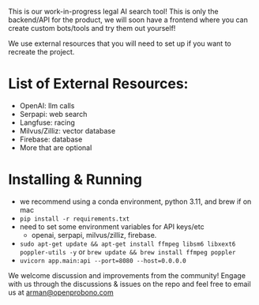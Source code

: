 This is our work-in-progress legal AI search tool! This is only the backend/API for the product, we will soon have a frontend where you can create custom bots/tools and try them out yourself!

We use external resources that you will need to set up if you want to recreate the project.
# List of External Resources:
- OpenAI: llm calls
- Serpapi: web search
- Langfuse: racing
- Milvus/Zilliz: vector database
- Firebase: database
- More that are optional

# Installing & Running
- we recommend using a conda environment, python 3.11, and brew if on mac
- `pip install -r requirements.txt`
- need to set some environment variables for API keys/etc
    - openai, serpapi, milvus/zilliz, firebase.
- `sudo apt-get update && apt-get install ffmpeg libsm6 libxext6 poppler-utils -y` or `brew update && brew install ffmpeg poppler`
- `uvicorn app.main:api --port=8080 --host=0.0.0.0`


We welcome discussion and improvements from the community! Engage with us through the discussions & issues on the repo and feel free to email us at arman@openprobono.com
